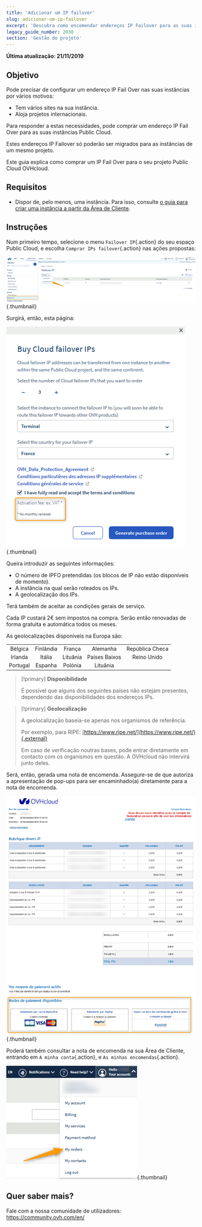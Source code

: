```yaml
---
title: 'Adicionar um IP failover'
slug: adicionar-um-ip-failover
excerpt: 'Descubra como encomendar endereços IP Failover para as suas instâncias'
legacy_guide_number: 2030
section: 'Gestão do projeto'
---
```


**Última atualização: 21/11/2019**

## Objetivo

Pode precisar de configurar um endereço IP Fail Over nas suas instâncias por vários motivos:

- Tem vários sites na sua instância.
- Aloja projetos internacionais.

Para responder a estas necessidades, pode comprar um endereço IP Fail Over para as suas instâncias Public Cloud.

Estes endereços IP Failover só poderão ser migrados para as instâncias de um mesmo projeto.

Este guia explica como comprar um IP Fail Over para o seu projeto Public Cloud OVHcloud.


## Requisitos
- Dispor de, pelo menos, uma instância. Para isso, consulte [o guia para criar uma instância a partir da Área de Cliente](https://docs.ovh.com/pt/public-cloud/criar_uma_instancia_a_partir_do_espaco_cliente_ovh/).

## Instruções

Num primeiro tempo, selecione o menu `Failover IP`{.action} do seu espaço Public Cloud, e escolha `Comprar IPs failover`{.action} nas ações propostas:

![failoverIP](images/buyfailoverip1.png){.thumbnail}

Surgirá, então, esta página:

![failoverIP](images/buyfailoverip2.png){.thumbnail}

Queira introduzir as seguintes informações:

* O número de IPFO pretendidas (os blocos de IP não estão disponíveis de momento).
* A instância na qual serão roteados os IPs.
* A geolocalização dos IPs.

Terá também de aceitar as condições gerais de serviço.

Cada IP custará 2€ sem impostos na compra. Serão então renovadas de forma gratuita e automática todos os meses.

As geolocalizações disponíveis na Europa são:

|          |          |          |           |                    |
|:--------:|:--------:|:--------:|:---------:|:------------------:|
| Bélgica | Finlândia |  França  | Alemanha | República Checa |
|  Irlanda |  Itália  | Lituânia |  Países Baixos |     Reino Unido    |
| Portugal |  Espanha |  Polónia |  Lituânia |                    |


> [!primary] **Disponibilidade**
> 
> É possível que alguns dos seguintes países não estejam presentes, dependendo
> das disponibilidades dos endereços IPs.
> 

> [!primary] **Geolocalização**
>
> A geolocalização baseia-se apenas nos organismos de referência.
> 
> Por exemplo, para RIPE: [https://www.ripe.net/](https://www.ripe.net/){.external}
>
> Em caso de verificação noutras bases, pode entrar diretamente em contacto com os organismos em questão. A OVHcloud não intervirá junto deles.

Será, então, gerada uma nota de encomenda. Assegure-se de que autoriza a apresentação de pop-ups para ser encaminhado(a) diretamente para a nota de encomenda.

![failoverIP](images/buyfailoverip3.png){.thumbnail}

Poderá também consultar a nota de encomenda na sua Área de Cliente, entrando em `A minha conta`{.action}, e `As minhas encomendas`{.action}.

![failoverIP](images/buyfailoverip4.png){.thumbnail}

## Quer saber mais?

Fale com a nossa comunidade de utilizadores: <https://community.ovh.com/en/>